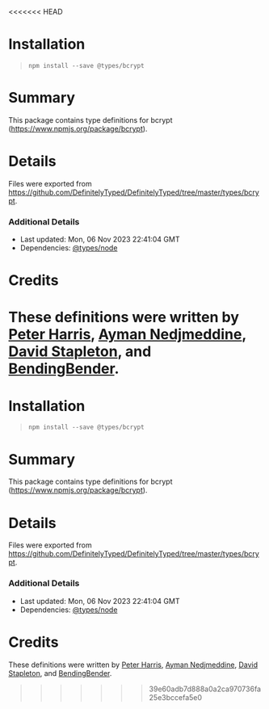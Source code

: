 <<<<<<< HEAD
# Installation
> `npm install --save @types/bcrypt`

# Summary
This package contains type definitions for bcrypt (https://www.npmjs.org/package/bcrypt).

# Details
Files were exported from https://github.com/DefinitelyTyped/DefinitelyTyped/tree/master/types/bcrypt.

### Additional Details
 * Last updated: Mon, 06 Nov 2023 22:41:04 GMT
 * Dependencies: [@types/node](https://npmjs.com/package/@types/node)

# Credits
These definitions were written by [ Peter Harris](https://github.com/codeanimal), [Ayman Nedjmeddine](https://github.com/IOAyman), [David Stapleton](https://github.com/dstapleton92), and [BendingBender](https://github.com/BendingBender).
=======
# Installation
> `npm install --save @types/bcrypt`

# Summary
This package contains type definitions for bcrypt (https://www.npmjs.org/package/bcrypt).

# Details
Files were exported from https://github.com/DefinitelyTyped/DefinitelyTyped/tree/master/types/bcrypt.

### Additional Details
 * Last updated: Mon, 06 Nov 2023 22:41:04 GMT
 * Dependencies: [@types/node](https://npmjs.com/package/@types/node)

# Credits
These definitions were written by [ Peter Harris](https://github.com/codeanimal), [Ayman Nedjmeddine](https://github.com/IOAyman), [David Stapleton](https://github.com/dstapleton92), and [BendingBender](https://github.com/BendingBender).
>>>>>>> 39e60adb7d888a0a2ca970736fa25e3bccefa5e0
